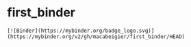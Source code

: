 # first_binder

```
[![Binder](https://mybinder.org/badge_logo.svg)](https://mybinder.org/v2/gh/macabeigier/first_binder/HEAD)
```